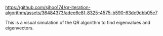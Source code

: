 
https://github.com/sjhoo174/qr-iteration-algorithm/assets/36484373/adee6e8f-8325-4575-b590-63dc9dbb05e7

This is a visual simulation of the QR algorithm to find eigenvalues and eigenvectors.



